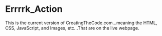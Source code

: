 # Errrrk_Action
This is the current version of CreatingTheCode.com...meaning the HTML, CSS, JavaScript, and Images, etc...That are on the live webpage.
